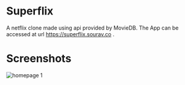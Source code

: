 # Superflix

A netflix clone made using api provided by MovieDB.
The App can be accessed at url https://superflix.sourav.co .

# Screenshots

![homepage 1](/superflix-home-page-1.png)
